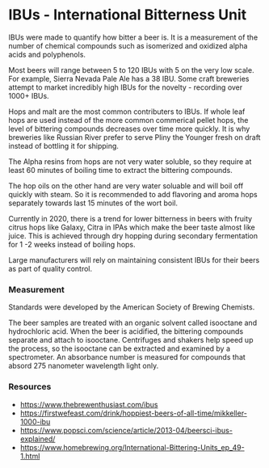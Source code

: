 # IBUs - International Bitterness Unit

IBUs were made to quantify how bitter a beer is. It is a measurement of the number of chemical compounds such as isomerized and oxidized alpha acids and polyphenols. 

Most beers will range between 5 to 120 IBUs with 5 on the very low scale. For example, Sierra Nevada Pale Ale has a 38 IBU. Some craft breweries attempt to market incredibly high IBUs for the novelty - recording over 1000+ IBUs. 

Hops and malt are the most common contributers to IBUs. If whole leaf hops are used instead of the more common commerical pellet hops, the level of bittering compounds decreases over time more quickly. It is why breweries like Russian River prefer to serve Pliny the Younger fresh on draft instead of bottling it for shipping. 

The Alpha resins from hops are not very water soluble, so they require at least 60 minutes of boiling time to extract the bittering compounds.

The hop oils on the other hand are very water soluable and will boil off quickly with steam. So it is recommended to add flavoring and aroma hops separately towards last 15 minutes of the wort boil.

Currently in 2020, there is a trend for lower bitterness in beers with fruity citrus hops like Galaxy, Citra in IPAs which make the beer taste almost like juice. This is achieved through dry hopping during secondary fermentation for 1 -2 weeks instead of boiling hops. 

Large manufacturers will rely on maintaining consistent IBUs for their beers as part of quality control.

### Measurement

Standards were developed by the American Society of Brewing Chemists. 

The beer samples are treated with an organic solvent called isooctane and hydrochloric acid. When the beer is acidified, the bittering compounds separate and attach to isooctane. Centrifuges and shakers help speed up the process, so the isooctane can be extracted and examined by a spectrometer. An absorbance number is measured for compounds that absord 275 nanometer wavelength light only. 

### Resources
- https://www.thebrewenthusiast.com/ibus
- https://firstwefeast.com/drink/hoppiest-beers-of-all-time/mikkeller-1000-ibu
- https://www.popsci.com/science/article/2013-04/beersci-ibus-explained/
- https://www.homebrewing.org/International-Bittering-Units_ep_49-1.html
